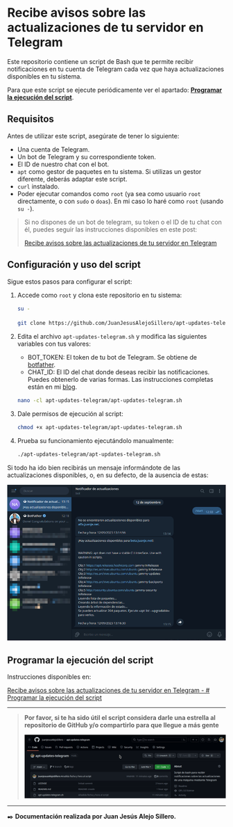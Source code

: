 # **Recibe avisos sobre las actualizaciones de tu servidor en Telegram**

Este repositorio contiene un script de Bash que te permite recibir notificaciones en tu cuenta de Telegram cada vez que haya actualizaciones disponibles en tu sistema.

Para que este script se ejecute periódicamente ver el apartado: [**Programar la ejecución del script**](#programar-la-ejecución-del-script).

## **Requisitos**

Antes de utilizar este script, asegúrate de tener lo siguiente:

- Una cuenta de Telegram.
- Un bot de Telegram y su correspondiente token.
- El ID de nuestro chat con el bot.
- `apt` como gestor de paquetes en tu sistema. Si utilizas un gestor diferente, deberás adaptar este script.
- `curl` instalado.
- Poder ejecutar comandos como `root` (ya sea como usuario `root` directamente, o con `sudo` o `doas`). En mi caso lo haré como `root` (usando `su -`).

> Si no dispones de un bot de telegram, su token o el ID de tu chat con él, puedes seguir las instrucciones disponibles en este post:
>
> [Recibe avisos sobre las actualizaciones de tu servidor en Telegram](https://blog.juanje.net/blog/2023/09/recibe-avisos-sobre-las-actualizaciones-de-tu-servidor-en-telegram/)

## **Configuración y uso del script**

Sigue estos pasos para configurar el script:

1. Accede como `root` y clona este repositorio en tu sistema:

    ```bash
    su -

    git clone https://github.com/JuanJesusAlejoSillero/apt-updates-telegram.git
    ```

2. Edita el archivo `apt-updates-telegram.sh` y modifica las siguientes variables con tus valores:

    - BOT_TOKEN: El token de tu bot de Telegram. Se obtiene de [botfather](https://t.me/botfather).
    - CHAT_ID: El ID del chat donde deseas recibir las notificaciones. Puedes obtenerlo de varias  formas. Las instrucciones completas están en mi [blog](https://blog.juanje.net/).

    ```bash
    nano -cl apt-updates-telegram/apt-updates-telegram.sh
    ```

3. Dale permisos de ejecución al script:

    ```bash
    chmod +x apt-updates-telegram/apt-updates-telegram.sh
    ```

4. Prueba su funcionamiento ejecutándolo manualmente:

    ```bash
    ./apt-updates-telegram/apt-updates-telegram.sh
    ```

Si todo ha ido bien recibirás un mensaje informándote de las actualizaciones disponibles, o, en su defecto, de la ausencia de estas:

![script-1](img/script-1.png)

## **Programar la ejecución del script**

Instrucciones disponibles en:

[Recibe avisos sobre las actualizaciones de tu servidor en Telegram - # Programar la ejecución del script](https://blog.juanje.net/blog/2023/09/recibe-avisos-sobre-las-actualizaciones-de-tu-servidor-en-telegram/#programar-la-ejecuci%C3%B3n-del-script)

---

> **Por favor, si te ha sido útil el script considera darle una estrella al repositorio de GitHub y/o compartirlo para que llegue a más gente**
>
> ![github-star](img/github-star.gif)

---

✒️ **Documentación realizada por Juan Jesús Alejo Sillero.**
